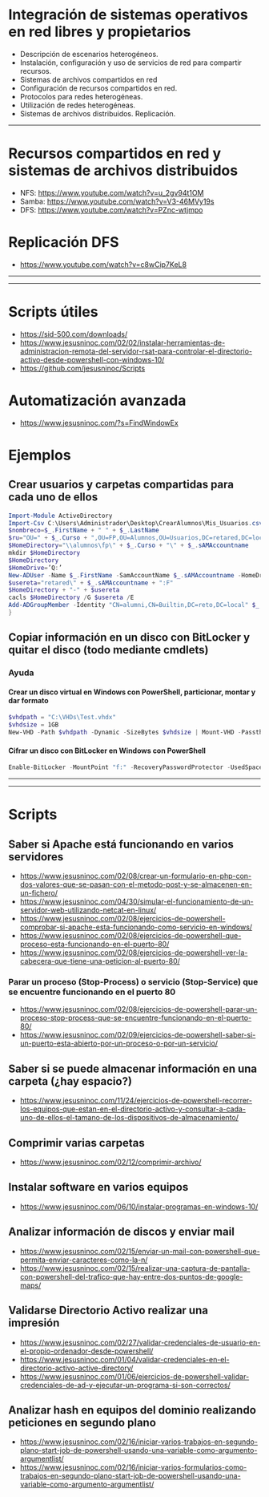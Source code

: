 # Integración de sistemas operativos en red libres y propietarios
- Descripción de escenarios heterogéneos.
- Instalación, configuración y uso de servicios de red para compartir recursos.
- Sistemas de archivos compartidos en red
- Configuración de recursos compartidos en red.
- Protocolos para redes heterogéneas.
- Utilización de redes heterogéneas.
- Sistemas de archivos distribuidos. Replicación. 

------------------

# Recursos compartidos en red y sistemas de archivos distribuidos
* NFS: https://www.youtube.com/watch?v=u_2gv94t1OM
* Samba: https://www.youtube.com/watch?v=V3-46MVy19s
* DFS: https://www.youtube.com/watch?v=PZnc-wtjmpo

# Replicación DFS
* https://www.youtube.com/watch?v=c8wCip7KeL8

----------
----------

# Scripts útiles
* https://sid-500.com/downloads/
* https://www.jesusninoc.com/02/02/instalar-herramientas-de-administracion-remota-del-servidor-rsat-para-controlar-el-directorio-activo-desde-powershell-con-windows-10/
* https://github.com/jesusninoc/Scripts

# Automatización avanzada
* https://www.jesusninoc.com/?s=FindWindowEx

# Ejemplos

## Crear usuarios y carpetas compartidas para cada uno de ellos
```PowerShell
Import-Module ActiveDirectory
Import-Csv C:\Users\Administrador\Desktop\CrearAlumnos\Mis_Usuarios.csv |%{
$nombreco=$_.FirstName + " " + $_.LastName
$ru="OU=" + $_.Curso + ",OU=FP,OU=Alumnos,OU=Usuarios,DC=retared,DC=local"
$HomeDirectory="\\alumnos\fp\" + $_.Curso + "\" + $_.sAMAccountname
mkdir $HomeDirectory
$HomeDirectory
$HomeDrive=’Q:’
New-ADUser -Name $_.FirstName -SamAccountName $_.sAMAccountname -HomeDrive $HomeDrive –HomeDirectory $HomeDirectory -DisplayName $nombreco -Enabled $true -ChangePasswordAtLogon $false -AccountPassword (ConvertTo-SecureString $_.Password -AsPlainText -force) -PassThru -UserPrincipalName $_.sAMAccountname -Path $ru
$usereta="retared\" + $_.sAMAccountname + ":F"
$HomeDirectory + "-" + $usereta
cacls $HomeDirectory /G $usereta /E
Add-ADGroupMember -Identity "CN=alumni,CN=Builtin,DC=reto,DC=local" $_.sAMAccountname
}
```

## Copiar información en un disco con BitLocker y quitar el disco (todo mediante cmdlets)
### Ayuda
#### Crear un disco virtual en Windows con PowerShell, particionar, montar y dar formato
```PowerShell
$vhdpath = "C:\VHDs\Test.vhdx"
$vhdsize = 1GB
New-VHD -Path $vhdpath -Dynamic -SizeBytes $vhdsize | Mount-VHD -Passthru |Initialize-Disk -Passthru | New-Partition -AssignDriveLetter -UseMaximumSize |Format-Volume -FileSystem NTFS -Confirm:$false -Force
```
#### Cifrar un disco con BitLocker en Windows con PowerShell 
```PowerShell
Enable-BitLocker -MountPoint "f:" -RecoveryPasswordProtector -UsedSpaceOnly -Verbose
```

--------------
--------------

# Scripts

## Saber si Apache está funcionando en varios servidores
* https://www.jesusninoc.com/02/08/crear-un-formulario-en-php-con-dos-valores-que-se-pasan-con-el-metodo-post-y-se-almacenen-en-un-fichero/
* https://www.jesusninoc.com/04/30/simular-el-funcionamiento-de-un-servidor-web-utilizando-netcat-en-linux/
* https://www.jesusninoc.com/02/08/ejercicios-de-powershell-comprobar-si-apache-esta-funcionando-como-servicio-en-windows/
* https://www.jesusninoc.com/02/08/ejercicios-de-powershell-que-proceso-esta-funcionando-en-el-puerto-80/
* https://www.jesusninoc.com/02/08/ejercicios-de-powershell-ver-la-cabecera-que-tiene-una-peticion-al-puerto-80/

### Parar un proceso (Stop-Process) o servicio (Stop-Service) que se encuentre funcionando en el puerto 80
* https://www.jesusninoc.com/02/08/ejercicios-de-powershell-parar-un-proceso-stop-process-que-se-encuentre-funcionando-en-el-puerto-80/
* https://www.jesusninoc.com/02/09/ejercicios-de-powershell-saber-si-un-puerto-esta-abierto-por-un-proceso-o-por-un-servicio/

## Saber si se puede almacenar información en una carpeta (¿hay espacio?)
* https://www.jesusninoc.com/11/24/ejercicios-de-powershell-recorrer-los-equipos-que-estan-en-el-directorio-activo-y-consultar-a-cada-uno-de-ellos-el-tamano-de-los-dispositivos-de-almacenamiento/

## Comprimir varias carpetas
* https://www.jesusninoc.com/02/12/comprimir-archivo/

## Instalar software en varios equipos
* https://www.jesusninoc.com/06/10/instalar-programas-en-windows-10/

## Analizar información de discos y enviar mail
* https://www.jesusninoc.com/02/15/enviar-un-mail-con-powershell-que-permita-enviar-caracteres-como-la-n/
* https://www.jesusninoc.com/02/15/realizar-una-captura-de-pantalla-con-powershell-del-trafico-que-hay-entre-dos-puntos-de-google-maps/

## Validarse Directorio Activo realizar una impresión
* https://www.jesusninoc.com/02/27/validar-credenciales-de-usuario-en-el-propio-ordenador-desde-powershell/
* https://www.jesusninoc.com/01/04/validar-credenciales-en-el-directorio-activo-active-directory/
* https://www.jesusninoc.com/01/06/ejercicios-de-powershell-validar-credenciales-de-ad-y-ejecutar-un-programa-si-son-correctos/

## Analizar hash en equipos del dominio realizando peticiones en segundo plano
* https://www.jesusninoc.com/02/16/iniciar-varios-trabajos-en-segundo-plano-start-job-de-powershell-usando-una-variable-como-argumento-argumentlist/
* https://www.jesusninoc.com/02/16/iniciar-varios-formularios-como-trabajos-en-segundo-plano-start-job-de-powershell-usando-una-variable-como-argumento-argumentlist/
